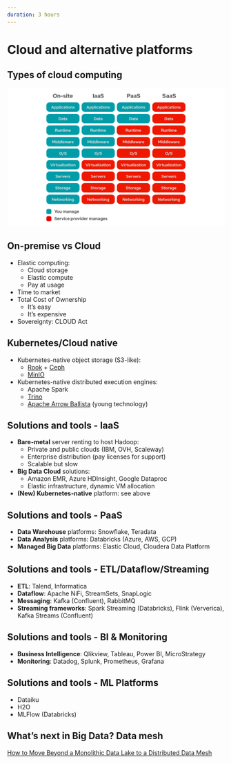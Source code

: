 ```yaml
---
duration: 3 hours
---
```


# Cloud and alternative platforms

## Types of cloud computing

![Types of cloud computing](./assets/iaas-paas-saas.png)

## On-premise vs Cloud

- Elastic computing:
  - Cloud storage
  - Elastic compute
  - Pay at usage
- Time to market
- Total Cost of Ownership
  - It’s easy
  - It’s expensive
- Sovereignty: CLOUD Act

## Kubernetes/Cloud native

- Kubernetes-native object storage (S3-like):
  - [Rook](https://rook.io/) + [Ceph](https://ceph.io/en/)
  - [MinIO](https://min.io/)
- Kubernetes-native distributed execution engines:
  - Apache Spark
  - [Trino](https://trino.io/)
  - [Apache Arrow Ballista](https://arrow.apache.org/ballista/) (young technology)

## Solutions and tools - IaaS

- **Bare-metal** server renting to host Hadoop:
  - Private and public clouds (IBM, OVH, Scaleway)
  - Enterprise distribution (pay licenses for support)
  - Scalable but slow
- **Big Data Cloud** solutions:
  - Amazon EMR, Azure HDInsight, Google Dataproc
  - Elastic infrastructure, dynamic VM allocation
- **(New) Kubernetes-native** platform: see above

## Solutions and tools - PaaS

- **Data Warehouse** platforms: Snowflake, Teradata
- **Data Analysis** platforms: Databricks (Azure, AWS, GCP)
- **Managed Big Data** platforms: Elastic Cloud, Cloudera Data Platform

## Solutions and tools - ETL/Dataﬂow/Streaming

- **ETL**: Talend, Informatica
- **Dataflow**: Apache NiFi, StreamSets, SnapLogic
- **Messaging**: Kafka (Confluent), RabbitMQ
- **Streaming frameworks**: Spark Streaming (Databricks), Flink (Ververica), Kafka Streams (Confluent)

## Solutions and tools - BI & Monitoring

- **Business Intelligence**: Qlikview, Tableau, Power BI, MicroStrategy
- **Monitoring**: Datadog, Splunk, Prometheus, Grafana

## Solutions and tools - ML Platforms

- Dataiku
- H2O
- MLFlow (Databricks)

## What’s next in Big Data? Data mesh

[How to Move Beyond a Monolithic Data Lake to a Distributed Data Mesh](https://martinfowler.com/articles/data-monolith-to-mesh.html)
